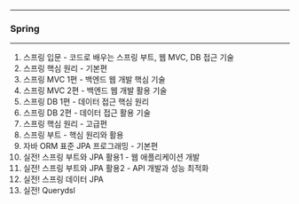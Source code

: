-----
### Spring
-----
1. 스프링 입문 - 코드로 배우는 스프링 부트, 웹 MVC, DB 접근 기술
2. 스프링 핵심 원리 - 기본편
3. 스프링 MVC 1편 - 백엔드 웹 개발 핵심 기술
4. 스프링 MVC 2편 - 백엔드 웹 개발 활용 기술
5. 스프링 DB 1편 - 데이터 접근 핵심 원리
6. 스프링 DB 2편 - 데이터 접근 활용 기술
7. 스프링 핵심 원리 - 고급편
8. 스프링 부트 - 핵심 원리와 활용
9. 자바 ORM 표준 JPA 프로그래밍 - 기본편 
10. 실전! 스프링 부트와 JPA 활용1 - 웹 애플리케이션 개발
11. 실전! 스프링 부트와 JPA 활용2 - API 개발과 성능 최적화 
12. 실전! 스프링 데이터 JPA
13. 실전! Querydsl 
